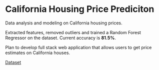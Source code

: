 # California Housing Price Prediciton

Data analysis and modeling on California housing prices. 

Extracted features, removed outliers and trained a Random Forest Regressor on the dataset.
Current accuracy is **81.5%**.

Plan to develop full stack web application that allows users to get price estimates on California houses.

[Dataset](https://www.kaggle.com/datasets/camnugent/california-housing-prices)
